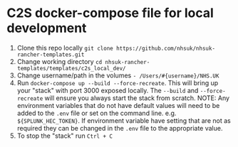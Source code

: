 # C2S docker-compose file for local development

1. Clone this repo locally `git clone https://github.com/nhsuk/nhsuk-rancher-templates.git`
2. Change working directory `cd nhsuk-rancher-templates/templates/c2s_local_dev/`
3. Change username/path in the volumes `- /Users/#{username}/NHS.UK`
4. Run `docker-compose up --build --force-recreate`. This will bring up your "stack" with port 3000 exposed locally. The `--build` and `--force-recreate` will ensure you always start the stack from scratch. NOTE: Any environment variables that do not have default values will need to be added to the `.env` file or set on the command line. e.g. `${SPLUNK_HEC_TOKEN}`. If environment variable have setting that are not as required they can be changed in the `.env` file to the appropriate value.
5. To stop the "stack" run `Ctrl + C`
